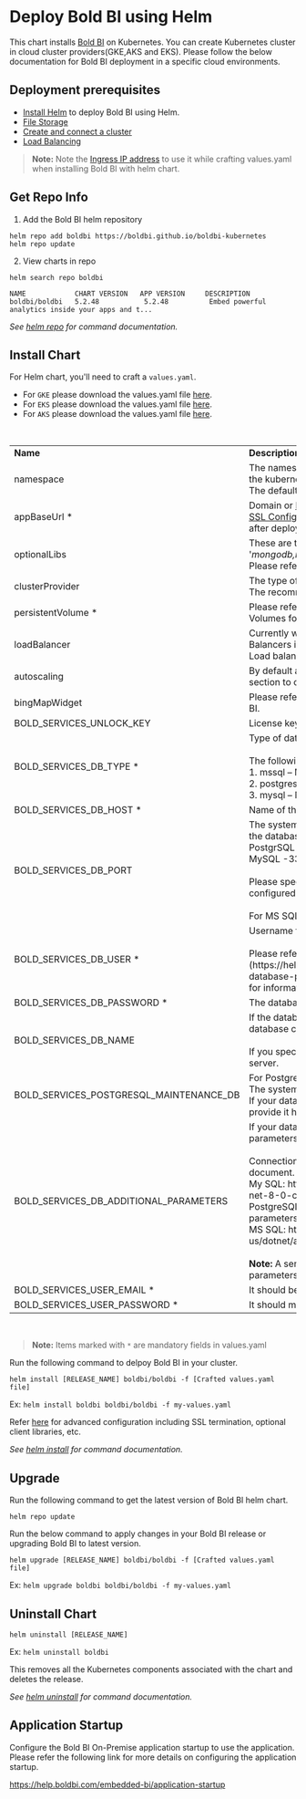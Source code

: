 # Deploy Bold BI using Helm

This chart installs [Bold BI](https://www.boldbi.com/) on Kubernetes. You can create Kubernetes cluster in cloud cluster providers(GKE,AKS and EKS). Please follow the below documentation for Bold BI deployment in a specific cloud environments.
    
## Deployment prerequisites

* [Install Helm](https://helm.sh/docs/intro/install/) to deploy Bold BI using Helm.
* [File Storage](docs/pre-requisites.md#file-storage)
* [Create and connect a cluster](docs/pre-requisites.md#create-a-cluster)
* [Load Balancing](docs/pre-requisites.md#load-balancing)

> **Note:** Note the [Ingress IP address](docs/pre-requisites.md#get-ingress-ip) to use it while crafting values.yaml when installing Bold BI with helm chart.

## Get Repo Info

1. Add the Bold BI helm repository

```console
helm repo add boldbi https://boldbi.github.io/boldbi-kubernetes
helm repo update
```

2. View charts in repo

```console
helm search repo boldbi

NAME            CHART VERSION   APP VERSION     DESCRIPTION
boldbi/boldbi   5.2.48           5.2.48          Embed powerful analytics inside your apps and t...
```

_See [helm repo](https://helm.sh/docs/helm/helm_repo/) for command documentation._

## Install Chart

For Helm chart, you'll need to craft a `values.yaml`.

* For `GKE` please download the values.yaml file [here](https://raw.githubusercontent.com/boldbi/boldbi-kubernetes/main/helm/custom-values/gke-values.yaml).
* For `EKS` please download the values.yaml file [here](https://raw.githubusercontent.com/boldbi/boldbi-kubernetes/main/helm/custom-values/eks-values.yaml).
* For `AKS` please download the values.yaml file [here](https://raw.githubusercontent.com/boldbi/boldbi-kubernetes/main/helm/custom-values/aks-values.yaml).

<br/>

<table>
    <tr>
      <td>
       <b>Name</b>
      </td>
      <td>
       <b>Description</b>
      </td>
    </tr>
    <tr>
      <td>
       namespace
      </td>
      <td>
       The namespace in which the Bold BI resources will be dpleoyed in the kubernetes cluster.<br/>
       The default namespace is <i>bold-services</i>
      </td>
    </tr>
    <tr>
      <td>
       appBaseUrl *
      </td>
      <td>
       Domain or <a href='docs/pre-requisites.md#get-ingress-ip'>Ingress IP address</a> with http/https protocol. Follow the <a href='docs/configuration.md#ssl-configuration'>SSL Configuration</a> to configure SSL certificate for https protocol after deploying Bold BI in your cluster.
      </td>
    </tr>
    <tr>
      <td>
       optionalLibs
      </td>
      <td>
       These are the client libraries used in Bold BI by default.<br/>
       '<i>mongodb,mysql,influxdb,snowflake,oracle,npgsql</i>'<br/>
       Please refer to <a href='docs/configuration.md#client-libraries'>Optional Client Libraries</a> section to know more.
      </td>
    </tr>
    <tr>
      <td>
       clusterProvider
      </td>
      <td>
       The type of kubernetes cluster provider you are using.<br/>
       The recommended values are '<i>gke,eks,aks and onpremise</i>'
      </td>
    </tr>
    <tr>
      <td>
       persistentVolume *
      </td>
      <td>
       Please refer to <a href='docs/configuration.md#persistent-volume'>this</a> section to know more on how to set Persistant Volumes for Bold BI.
      </td>
    </tr>
    <tr>
      <td>
       loadBalancer
      </td>
      <td>
       Currently we have provided support for Nginx and Istio as Load Balancers in Bold BI. Please refer to <a href='docs/configuration.md#load-balancing'>this</a> section for configuring Load balancer for Bold BI.
      </td>
    </tr>
    <tr>
      <td>
       autoscaling
      </td>
      <td>
       By default autoscaling is enabled in Bold BI. Please refer to <a href='docs/configuration.md#auto-scaling'>this</a> section to configure autoscaling in Bold BI.
      </td>
    </tr>
    <tr>
      <td>
       bingMapWidget
      </td>
      <td>
       Please refer to <a href='docs/configuration.md#bing-map-widget'>this</a> section to configure Bing Map Widget in Bold BI.
      </td>
    </tr>
    <tr>
      <td>
       BOLD_SERVICES_UNLOCK_KEY
      </td>
      <td>
       License key of Bold BI
      </td>
    </tr>
    <tr>
      <td>
       BOLD_SERVICES_DB_TYPE *
      </td>
      <td>
       Type of database server can be used for configuring the Bold BI.<br/><br />The following DB types are accepted:<br />1. mssql – Microsoft SQL Server/Azure SQL Database<br />2. postgresql – PostgreSQL Server<br />3. mysql – MySQL/MariaDB Server
      </td>
    </tr>
    <tr>
      <td>
       BOLD_SERVICES_DB_HOST *
      </td>
      <td>
       Name of the Database Server
      </td>
    </tr>
    <tr>
      <td>
       BOLD_SERVICES_DB_PORT
      </td>
      <td>
       The system will use the following default port numbers based on the database server type.<br />PostgrSQL – 5234<br />MySQL -3306<br /><br />Please specify the port number for your database server if it is configured on a different port.<br /><br />For MS SQL Server, this parameter is not necessary.
      </td>
    </tr>
    <tr>
      <td>
       BOLD_SERVICES_DB_USER *
      </td>
      <td>
       Username for the database server<br /><br />Please refer to [this documentation](https://help.boldbi.com/embedded-bi/faq/what-are-the-database-permissions-required-to-set-up-bold-bi-embedded/) for information on the user's permissions.
      </td>
    </tr>
    <tr>
      <td>
       BOLD_SERVICES_DB_PASSWORD *
      </td>
      <td>
       The database user's password
      </td>
    </tr>
    <tr>
      <td>
       BOLD_SERVICES_DB_NAME
      </td>
      <td>
       If the database name is not specified, the system will create a new database called bold services.<br /><br />If you specify a database name, it should already exist on the server.
      </td>
    </tr>
    <tr>
      <td>
       BOLD_SERVICES_POSTGRESQL_MAINTENANCE_DB
      </td>
      <td>
       For PostgreSQL DB Servers, this is an optional parameter.<br />The system will use the database name `postgres` by default.<br />If your database server uses a different default database, please provide it here.
      </td>
    </tr>
    <tr>
      <td>
       BOLD_SERVICES_DB_ADDITIONAL_PARAMETERS
      </td>
      <td>
       If your database server requires additional connection string parameters, include them here.<br /><br />Connection string parameters can be found in the official document.<br />My SQL: https://dev.mysql.com/doc/connector-net/en/connector-net-8-0-connection-options.html<br />PostgreSQL: https://www.npgsql.org/doc/connection-string-parameters.html<br />MS SQL: https://docs.microsoft.com/en-us/dotnet/api/system.data.sqlclient.sqlconnection.connectionstring<br /><br /><b>Note:</b> A semicolon(;) should be used to separate multiple parameters.
      </td>
    </tr>
    <tr>
      <td>
       BOLD_SERVICES_USER_EMAIL *
      </td>
      <td>   
       It should be a valid email.
      </td>
    </tr>
    <tr>
      <td>
       BOLD_SERVICES_USER_PASSWORD *
      </td>
      <td>     
       It should meet our password requirements.
      </td>
    </tr>
</table>
<br/>

> **Note:** Items marked with `*` are mandatory fields in values.yaml

Run the following command to delpoy Bold BI in your cluster.

```console
helm install [RELEASE_NAME] boldbi/boldbi -f [Crafted values.yaml file]
```
Ex:  `helm install boldbi boldbi/boldbi -f my-values.yaml`

Refer [here](docs/configuration.md) for advanced configuration including SSL termination, optional client libraries, etc.

_See [helm install](https://helm.sh/docs/helm/helm_install/) for command documentation._

## Upgrade

Run the following command to get the latest version of Bold BI helm chart.

```console
helm repo update
```

Run the below command to apply changes in your Bold BI release or upgrading Bold BI to latest version.

```console
helm upgrade [RELEASE_NAME] boldbi/boldbi -f [Crafted values.yaml file]
```

Ex:  `helm upgrade boldbi boldbi/boldbi -f my-values.yaml`

## Uninstall Chart

```console
helm uninstall [RELEASE_NAME]
```
Ex:  `helm uninstall boldbi`

This removes all the Kubernetes components associated with the chart and deletes the release.

_See [helm uninstall](https://helm.sh/docs/helm/helm_uninstall/) for command documentation._

## Application Startup

Configure the Bold BI On-Premise application startup to use the application. Please refer the following link for more details on configuring the application startup.
    
https://help.boldbi.com/embedded-bi/application-startup

